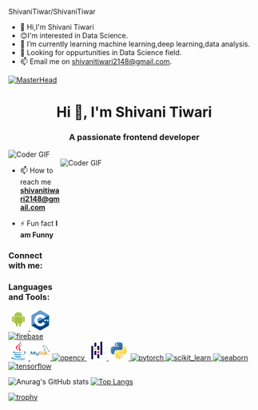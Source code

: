 ShivaniTiwar/ShivaniTiwar

- 👋 Hi,I'm Shivani Tiwari 
-  😊I'm interested in Data Science.
- 🌱 I’m currently learning machine learning,deep learning,data analysis.
- 🤔 Looking for oppurtunities in Data Science field.
- 📫 Email me on shivanitiwari2148@gmail.com.



[![MasterHead](http://watzaoweb.com/wp-content/uploads/2022/07/website-design-company-in-yamuna-nagar.jpg)](https://shivanitiwari.herokuapp.com/)

<h1 align="center">Hi 👋, I'm Shivani Tiwari</h1>
<h3 align="center">A passionate frontend developer</h3>
<img alt="Coder GIF" height=250 width=350 src="https://magiccopy.xyz/assets/images/hadder.gif" />
<br>
<img align="right" alt="Coder GIF" height=350 width=400 src="https://images.squarespace-cdn.com/content/v1/5769fc401b631bab1addb2ab/1541580611624-TE64QGKRJG8SWAIUS7NS/ke17ZwdGBToddI8pDm48kPoswlzjSVMM-SxOp7CV59BZw-zPPgdn4jUwVcJE1ZvWQUxwkmyExglNqGp0IvTJZamWLI2zvYWH8K3-s_4yszcp2ryTI0HqTOaaUohrI8PI6FXy8c9PWtBlqAVlUS5izpdcIXDZqDYvprRqZ29Pw0o/coding-freak.gif" />



- 📫 How to reach me **shivanitiwari2148@gmail.com**

- ⚡ Fun fact **I am Funny**

<h3 align="left">Connect with me:</h3>

<h3 align="left">Languages and Tools:</h3>
<p align="left"> <a href="https://developer.android.com" target="_blank" rel="noreferrer"> <img src="https://raw.githubusercontent.com/devicons/devicon/master/icons/android/android-original-wordmark.svg" alt="android" width="40" height="40"/> </a> <a href="https://www.w3schools.com/cpp/" target="_blank" rel="noreferrer"> <img src="https://raw.githubusercontent.com/devicons/devicon/master/icons/cplusplus/cplusplus-original.svg" alt="cplusplus" width="40" height="40"/> </a> <a href="https://firebase.google.com/" target="_blank" rel="noreferrer"> <img src="https://www.vectorlogo.zone/logos/firebase/firebase-icon.svg" alt="firebase" width="40" height="40"/> </a> <a href="https://www.java.com" target="_blank" rel="noreferrer"> <img src="https://raw.githubusercontent.com/devicons/devicon/master/icons/java/java-original.svg" alt="java" width="40" height="40"/> </a> <a href="https://www.mysql.com/" target="_blank" rel="noreferrer"> <img src="https://raw.githubusercontent.com/devicons/devicon/master/icons/mysql/mysql-original-wordmark.svg" alt="mysql" width="40" height="40"/> </a> <a href="https://opencv.org/" target="_blank" rel="noreferrer"> <img src="https://www.vectorlogo.zone/logos/opencv/opencv-icon.svg" alt="opencv" width="40" height="40"/> </a> <a href="https://pandas.pydata.org/" target="_blank" rel="noreferrer"> <img src="https://raw.githubusercontent.com/devicons/devicon/2ae2a900d2f041da66e950e4d48052658d850630/icons/pandas/pandas-original.svg" alt="pandas" width="40" height="40"/> </a> <a href="https://www.python.org" target="_blank" rel="noreferrer"> <img src="https://raw.githubusercontent.com/devicons/devicon/master/icons/python/python-original.svg" alt="python" width="40" height="40"/> </a> <a href="https://pytorch.org/" target="_blank" rel="noreferrer"> <img src="https://www.vectorlogo.zone/logos/pytorch/pytorch-icon.svg" alt="pytorch" width="40" height="40"/> </a> <a href="https://scikit-learn.org/" target="_blank" rel="noreferrer"> <img src="https://upload.wikimedia.org/wikipedia/commons/0/05/Scikit_learn_logo_small.svg" alt="scikit_learn" width="40" height="40"/> </a> <a href="https://seaborn.pydata.org/" target="_blank" rel="noreferrer"> <img src="https://seaborn.pydata.org/_images/logo-mark-lightbg.svg" alt="seaborn" width="40" height="40"/> </a> <a href="https://www.tensorflow.org" target="_blank" rel="noreferrer"> <img src="https://www.vectorlogo.zone/logos/tensorflow/tensorflow-icon.svg" alt="tensorflow" width="40" height="40"/> </a> </p>





![Anurag's GitHub stats](https://github-readme-stats.vercel.app/api?username=ShivaniTiwar&show_icons=true&theme=radical)
[![Top Langs](https://github-readme-stats.vercel.app/api/top-langs/?username=ShivaniTiwar&hide_progress=true)](https://github.com/anuraghazra/github-readme-stats)




[![trophy](https://github-profile-trophy.vercel.app/?username=shubhangi013&theme=darkhub)](https://github.com/ryo-ma/github-profile-trophy)

   </div>

<div align="center">








